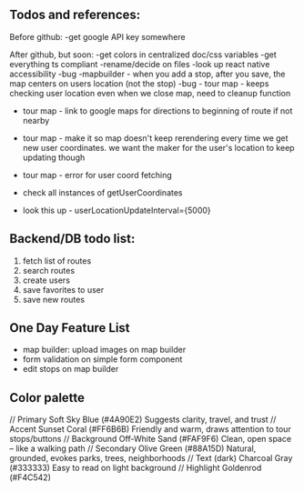 ## Todos and references:

Before github:
-get google API key somewhere

After github, but soon:
-get colors in centralized doc/css variables
-get everything ts compliant
-rename/decide on files
-look up react native accessibility
-bug -mapbuilder - when you add a stop, after you save, the map centers on users location (not the stop)
-bug - tour map - keeps checking user location even when we close map, need to cleanup function
- tour map - link to google maps for directions to beginning of route if not nearby
- tour map - make it so map doesn't keep rerendering every time we get new user coordinates. we want the maker for the user's location to keep updating though
- tour map - error for user coord fetching
- check all instances of getUserCoordinates

- look this up -  userLocationUpdateInterval={5000}

## Backend/DB todo list:
1. fetch list of routes
2. search routes
3. create users
4. save favorites to user
5. save new routes

## One Day Feature List
- map builder: upload images on map builder
- form validation on simple form component
- edit stops on map builder


## Color palette

// Primary	Soft Sky Blue (#4A90E2)	Suggests clarity, travel, and trust
// Accent	Sunset Coral (#FF6B6B)	Friendly and warm, draws attention to tour stops/buttons
// Background	Off-White Sand (#FAF9F6)	Clean, open space – like a walking path
// Secondary	Olive Green (#88A15D)	Natural, grounded, evokes parks, trees, neighborhoods
// Text (dark)	Charcoal Gray (#333333)	Easy to read on light background
// Highlight	Goldenrod (#F4C542)
